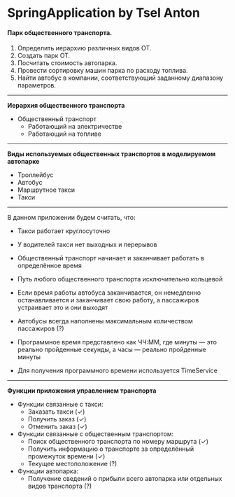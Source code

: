 # SpringApplication by Tsel Anton

#### Парк общественного транспорта. 
1. Определить иерархию различных видов ОТ.  
2. Создать парк ОТ.  
3. Посчитать стоимость автопарка.  
4. Провести сортировку машин парка по расходу топлива.  
5. Найти автобус в компании, соответствующий заданному диапазону параметров.  

----
**Иерархия общественного транспорта**
* Общественный транспорт
    * Работающий на электричестве
    * Работающий на топливе
----
**Виды используемых общественных транспортов в моделируемом автопарке**

* Троллейбус
* Автобус
* Маршрутное такси
* Такси  
----  
В данном приложении будем считать, что:  
* Такси работает круглосуточно
* У водителей такси нет выходных и перерывов
  
  
* Общественный транспорт начинает и заканчивает работать в определённое время
* Путь любого общественного транспорта исключительно кольцевой
* Если время работы автобуса заканчивается, он немедленно останавливается и 
заканчивает свою работу, а пассажиров устраивает это и они выходят
* Автобусы всегда  наполнены максимальным количеством пассажиров (?)
  
  
* Программное время представлено как ЧЧ:ММ, где минуты — это реально пройденные 
секунды, а часы — реально пройденные минуты
* Для получения программного времени используется TimeService
----  
**Функции приложения управлением транспорта**
* Функции связанные с такси:
    * Заказать такси (✓)
    * Получить заказ (✓)
    * Отменить заказ (✓)
* Функции связанные с общественным транспортом:
    * Поиск общественного транспорта по номеру маршрута (✓)
    * Получить информацию о транспорте за определённый промежуток времени (✓)
    * Текущее местоположение (?)
* Функции автопарка:
    * Получение сведений о прибыли всего автопарка 
    или отдельных видов транспорта (?)